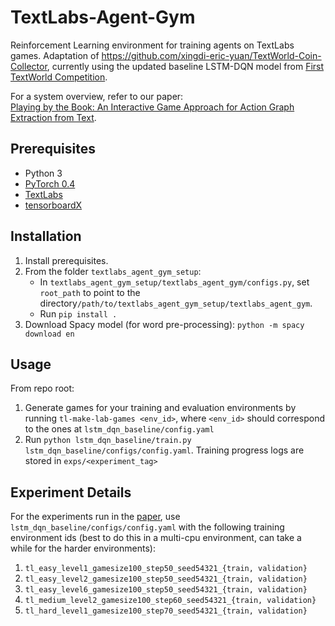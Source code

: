 # TextLabs-Agent-Gym
 
Reinforcement Learning environment for training agents on TextLabs games. Adaptation of https://github.com/xingdi-eric-yuan/TextWorld-Coin-Collector, currently using the updated baseline LSTM-DQN model from [First TextWorld Competition](https://competitions.codalab.org/competitions/20865).

For a system overview, refer to our paper:   
[Playing by the Book: An Interactive Game Approach for Action Graph Extraction from Text][ptb_paper].

## Prerequisites
* Python 3
* [PyTorch 0.4][pytorch_install]
* [TextLabs][textlabs_install]
* [tensorboardX][tensorboardx_install]

## Installation

 1. Install prerequisites.
 2. From the folder `textlabs_agent_gym_setup`:
	 - In `textlabs_agent_gym_setup/textlabs_agent_gym/configs.py`, set `root_path` to point to the directory`/path/to/textlabs_agent_gym_setup/textlabs_agent_gym`.
	 - Run `pip install .`
 3. Download Spacy model (for word pre-processing): `python -m spacy download en`

[pytorch_install]: http://pytorch.org/
[textlabs_install]: https://github.com/ronentk/TextLabs
[tensorboardx_install]: https://github.com/lanpa/tensorboardX/
[ptb_paper]: https://arxiv.org/abs/1811.04319

## Usage
From repo root:
1. Generate games for your training and evaluation environments by running `tl-make-lab-games <env_id>`, where `<env_id>` should correspond to the ones at `lstm_dqn_baseline/config.yaml`
2. Run `python lstm_dqn_baseline/train.py lstm_dqn_baseline/configs/config.yaml`. Training progress logs are stored in `exps/<experiment_tag>`

## Experiment Details
For the experiments run in the [paper][ptb_paper], use `lstm_dqn_baseline/configs/config.yaml` with the following training environment ids (best to do this in a multi-cpu environment, can take a while for the harder environments):
 1. `tl_easy_level1_gamesize100_step50_seed54321_{train, validation}`
 2. `tl_easy_level2_gamesize100_step50_seed54321_{train, validation}`
 3. `tl_easy_level6_gamesize100_step50_seed54321_{train, validation}`
 4. `tl_medium_level2_gamesize100_step60_seed54321_{train, validation}`
 5. `tl_hard_level1_gamesize100_step70_seed54321_{train, validation}`
